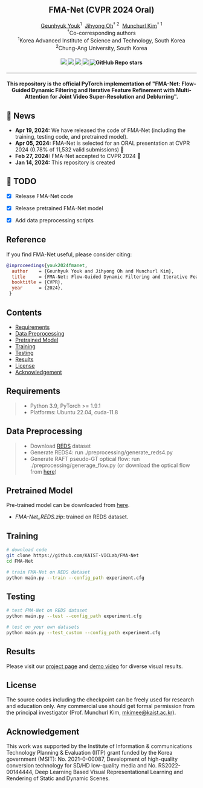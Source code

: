 <div align="center">
<h2>FMA-Net (CVPR 2024 Oral)</h2>

<div>    
    <a href='https://www.viclab.kaist.ac.kr/' target='_blank'>Geunhyuk Youk</a><sup>1</sup>&nbsp;
    <a href='https://sites.google.com/view/ozbro/' target='_blank'>Jihyong Oh</a><sup>† 2</sup>&nbsp;
    <a href='https://www.viclab.kaist.ac.kr/' target='_blank'>Munchurl Kim</a><sup>† 1</sup>
</div>
<div>
    <sup>†</sup>Co-corresponding authors</span>
</div>
<div>
    <sup>1</sup>Korea Advanced Institute of Science and Technology, South Korea
</div>
<div>
    <sup>2</sup>Chung-Ang University, South Korea
</div>

<div>
    <h4 align="center">
        <a href="https://kaist-viclab.github.io/fmanet-site/" target='_blank'>
        <img src="https://img.shields.io/badge/🐳-Project%20Page-blue">
        </a>
        <a href="https://arxiv.org/abs/2401.03707" target='_blank'>
        <img src="https://img.shields.io/badge/arXiv-2401.03707-b31b1b.svg">
        </a>
        <a href="https://www.youtube.com/watch?v=kO7KavOH6vw" target='_blank'>
        <img src="https://img.shields.io/badge/Demo%20Video-%23FF0000.svg?logo=YouTube&logoColor=white">
        </a>
                <a href="https://www.youtube.com/watch?v=G6qqJXztJDM" target='_blank'>
        <img src="https://img.shields.io/badge/Presentation-%23FF0000.svg?logo=YouTube&logoColor=white">
        </a>
        <img alt="GitHub Repo stars" src="https://img.shields.io/github/stars/KAIST-VICLab/FMA-Net">
    </h4>
</div>

---

<div align="center">
    <h4>
        This repository is the official PyTorch implementation of "FMA-Net: Flow-Guided Dynamic Filtering and Iterative Feature Refinement with Multi-Attention for Joint Video Super-Resolution and Deblurring".
    </h4>
</div>
</div>

## 📧 News
- **Apr 19, 2024:** We have released the code of FMA-Net (including the training, testing code, and pretrained model).
- **Apr 05, 2024:** FMA-Net is selected for an ORAL presentation at CVPR 2024 (0.78% of 11,532 valid submissions) :tada:
- **Feb 27, 2024:** FMA-Net accepted to CVPR 2024 :tada:
- **Jan 14, 2024:** This repository is created

## 📝 TODO
- [x] Release FMA-Net code
- [x] Release pretrained FMA-Net model
- [x] Add data preprocessing scripts


<!-- **Reference**:   -->
## Reference
If you find FMA-Net useful, please consider citing:
```BibTeX
@inproceedings{youk2024fmanet,
  author    = {Geunhyuk Youk and Jihyong Oh and Munchurl Kim},
  title     = {FMA-Net: Flow-Guided Dynamic Filtering and Iterative Feature Refinement with Multi-Attention for Joint Video Super-Resolution and Deblurring},
  booktitle = {CVPR},
  year      = {2024},
 }
```

## Contents
- [Requirements](#requirements)
- [Data Preprocessing](#data-preprocessing)
- [Pretrained Model](#pretrained-model)
- [Training](#training)
- [Testing](#testing)
- [Results](#results)
- [License](#license)
- [Acknowledgement](#acknowledgement)

## Requirements
> - Python 3.9, PyTorch >= 1.9.1
> - Platforms: Ubuntu 22.04, cuda-11.8

## Data Preprocessing
> - Download [REDS](https://seungjunnah.github.io/Datasets/reds.html) dataset
> - Generate REDS4: run ./preprocessing/generate_reds4.py
> - Generate RAFT pseudo-GT optical flow: run ./preprocessing/generage_flow.py (or download the optical flow from [here](https://www.dropbox.com/scl/fo/qgzadp9cqnmzyvghjk4v6/AN-b711qSN5RvakS9VaIpUc?rlkey=6di5bb9um962l8uko1hpiyx1h&st=tzd13ym2&dl=0))

## Pretrained Model
Pre-trained model can be downloaded from [here](https://www.dropbox.com/scl/fo/4392nxna1wptrw06ktv6r/AIyy20JrXK_9CMcXHUQY7Ko?rlkey=n4hhgl7p2c63y3l6lkpqlthi0&st=mnmmvm9y&dl=0).
* *FMA-Net_REDS.zip*: trained on REDS dataset.

## Training
```bash
# download code
git clone https://github.com/KAIST-VICLab/FMA-Net
cd FMA-Net

# train FMA-Net on REDS dataset
python main.py --train --config_path experiment.cfg
```

## Testing
```bash
# test FMA-Net on REDS dataset
python main.py --test --config_path experiment.cfg

# test on your own datasets
python main.py --test_custom --config_path experiment.cfg
```

## Results
Please visit our [project page](https://kaist-viclab.github.io/fmanet-site/) and [demo video](https://www.youtube.com/watch?v=kO7KavOH6vw) for diverse visual results.

## License
The source codes including the checkpoint can be freely used for research and education only. Any commercial use should get formal permission from the principal investigator (Prof. Munchurl Kim, mkimee@kaist.ac.kr).

## Acknowledgement
This work was supported by the Institute of Information & communications Technology Planning & Evaluation (IITP) grant funded by the Korea government (MSIT): No. 2021-0-00087, Development of high-quality conversion technology for SD/HD low-quality media and No. RS2022-00144444, Deep Learning Based Visual Representational Learning and Rendering of Static and Dynamic Scenes.